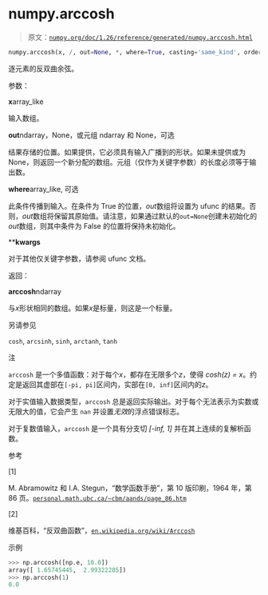 # numpy.arccosh

> 原文：[`numpy.org/doc/1.26/reference/generated/numpy.arccosh.html`](https://numpy.org/doc/1.26/reference/generated/numpy.arccosh.html)

```py
numpy.arccosh(x, /, out=None, *, where=True, casting='same_kind', order='K', dtype=None, subok=True[, signature, extobj]) = <ufunc 'arccosh'>
```

逐元素的反双曲余弦。

参数：

**x**array_like

输入数组。

**out**ndarray，None，或元组 ndarray 和 None，可选

结果存储的位置。如果提供，它必须具有输入广播到的形状。如果未提供或为 None，则返回一个新分配的数组。元组（仅作为关键字参数）的长度必须等于输出数。

**where**array_like, 可选

此条件传播到输入。在条件为 True 的位置，*out*数组将设置为 ufunc 的结果。否则，*out*数组将保留其原始值。请注意，如果通过默认的`out=None`创建未初始化的*out*数组，则其中条件为 False 的位置将保持未初始化。

****kwargs**

对于其他仅关键字参数，请参阅 ufunc 文档。

返回：

**arccosh**ndarray

与*x*形状相同的数组。如果*x*是标量，则这是一个标量。

另请参见

`cosh`, `arcsinh`, `sinh`, `arctanh`, `tanh`

注

`arccosh` 是一个多值函数：对于每个*x*，都存在无限多个*z*，使得 *cosh(z) = x*。约定是返回其虚部在`[-pi, pi]`区间内，实部在`[0, inf]`区间内的*z*。

对于实值输入数据类型，`arccosh` 总是返回实际输出。对于每个无法表示为实数或无限大的值，它会产生 `nan` 并设置*无效*的浮点错误标志。

对于复数值输入，`arccosh` 是一个具有分支切 *[-inf, 1]* 并在其上连续的复解析函数。

参考

[1]

M. Abramowitz 和 I.A. Stegun，“数学函数手册”，第 10 版印刷，1964 年，第 86 页。[`personal.math.ubc.ca/~cbm/aands/page_86.htm`](https://personal.math.ubc.ca/~cbm/aands/page_86.htm)

[2]

维基百科，“反双曲函数”，[`en.wikipedia.org/wiki/Arccosh`](https://en.wikipedia.org/wiki/Arccosh)

示例

```py
>>> np.arccosh([np.e, 10.0])
array([ 1.65745445,  2.99322285])
>>> np.arccosh(1)
0.0 
```
